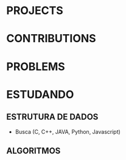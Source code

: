 # PROJECTS

# CONTRIBUTIONS

# PROBLEMS


# ESTUDANDO

## ESTRUTURA DE DADOS

* Busca (C, C++, JAVA, Python, Javascript)

## ALGORITMOS 
